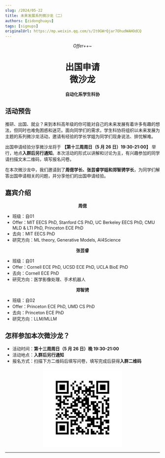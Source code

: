 ```yaml
---
slug: /2024/05-22
title: 未来发展系列微沙龙（二）
authors: [zidonghuayu]
tags: [signups]
originalUrl: https://mp.weixin.qq.com/s/It0GWrQjar7OhudWAHOdCQ
---
```


<center>
    <i>Offer++~</i><br />
    <h1>出国申请<br />微沙龙</h1>
    <strong>自动化系学生科协</strong>
</center>

## 活动预告

推研、出国、就业？来到本科高年级的你可能对自己的未来发展有着许多有趣的想法，但同时也难免困惑和迷茫。面向同学们的需求，学生科协将组织以未来发展为主题的系列微沙龙活动，邀请有经验的学长学姐为同学们现身说法、排忧解难。

出国申请经验分享微沙龙将于 **【第十三周周日（5 月 26 日）19:30-21:00】** 举行，地点**入群后另行通知**。本次活动的形式以讲解和讨论为主，有兴趣参加的同学请扫描文末二维码，填写报名问卷。

<!--truncate-->

在本次微沙龙中，我们邀请到了**周偲学长、张芸睿学姐和郑智骋学长**，为同学们解答出国申请相关的问题，并分享他们的出国申请经验。

## 嘉宾介绍

**<center>周偲</center>**

- 班级：自01
- Offer：MIT EECS PhD, Stanford CS PhD, UC Berkeley EECS PhD, CMU MLD & LTI PhD, Princeton ECE PhD
- 去向：MIT EECS PhD
- 研究方向：ML theory, Generative Models, AI4Science

**<center>张芸睿</center>**

- 班级：自01
- Offer：Cornell ECE PhD, UCSD ECE PhD, UCLA BioE PhD
- 去向：Cornell ECE PhD
- 研究方向：医学影像处理、手术机器人

**<center>郑智骋</center>**

- 班级：自02
- Offer：Princeton ECE PhD, UMD CS PhD
- 去向：Princeton ECE PhD
- 研究方向：LLM/MLLM

## 怎样参加本次微沙龙？

- 活动时间：**第十三周周日（5 月 26 日）晚 19:30-21:00**
- 活动地点：**入群后另行通知**
- 报名方式：扫描下方二维码后填写问卷，填写完成后获得**入群二维码**

<center>

![报名二维码](img/1.jpeg)</center>

---
